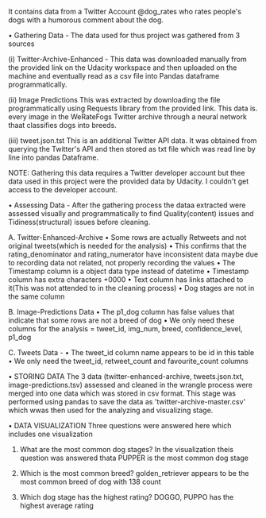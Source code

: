 It contains data from a Twitter Account @dog_rates who rates people's dogs with a humorous comment about the dog.

• Gathering Data -
The data used for thus project was gathered from 3 sources

(i) Twitter-Archive-Enhanced -
This data was downloaded manually from the provided link on the Udacity workspace and then uploaded on the machine and eventually read as a csv file into Pandas dataframe programmatically.

(ii) Image Predictions
This was extracted by downloading the file programmatically using Requests library from the provided link. This data is. every image in the WeRateFogs Twitter archive through a neural network thaat classifies dogs into breeds.

(iii) tweet.json.tst
This is an additional Twitter API data. It was obtained from querying the Twitter's API and then stored as txt file which was read line by line into pandas Dataframe.

NOTE: Gathering this data requires a Twitter developer account but thee data used in this project were the provided data by Udacity.   I couldn't get access to the developer account.


• Assessing Data -
After the gathering process the dataa extracted were assessed visually and programmatically to find Quality(content) issues and Tidiness(structural) issues before cleaning.

A. Twitter-Enhanced-Archive
• Some rows are actually Retweets and not original tweets(which is needed for the analysis) • This confirms that the rating_denominator and rating_numerator have inconsistent data maybe due to recording data not related, not properly recording the values • The Timestamp column is a object data type instead of datetime • Timestamp column has extra characters +0000 • Text column has links attached to it(This was not attended to in the cleaning process) • Dog stages are not in the same column

B. Image-Predictions Data
• The p1_dog column has false values that indicate that some rows are not a breed of dog • We only need these columns for the analysis = tweet_id, img_num, breed, confidence_level, p1_dog

C. Tweets Data -
• The tweet_id column name appears to be id in this table • We only need the tweet_id, retweet_count and favourite_count columns



• STORING DATA
The 3 data (twitter-enhanced-archive, tweets.json.txt, image-predictions.tsv) assessed and cleaned in the wrangle process were merged into one data which was stored in csv format. This stage was performed using pandas to save the data as 'twitter-archive-master.csv' which wwas then used for the analyzing and visualizing stage.

• DATA VISUALIZATION
Three questions were answered here which includes one visualization

1. What are the most common dog stages?
In the visualization theis question was answered thata PUPPER is the most common dog stage

2. Which is the most common breed?
golden_retriever appears to be the most common breed of dog with 138 count

3. Which dog stage has the highest rating?
DOGGO, PUPPO has the highest average rating

